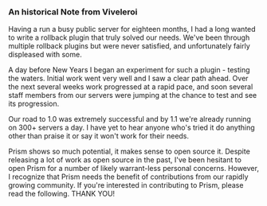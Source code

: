 ### An historical Note from Viveleroi

Having a run a busy public server for eighteen months, I had a long wanted to write a rollback plugin that truly solved our needs. We've been through multiple rollback plugins but were never satisfied, and unfortunately fairly displeased with some. 

A day before New Years I began an experiment for such a plugin - testing the waters. Initial work went very well and I saw a clear path ahead. Over the next several weeks work progressed at a rapid pace, and soon several staff members from our servers were jumping at the chance to test and see its progression.

Our road to 1.0 was extremely successful and by 1.1 we're already running on 300+ servers a day. I have yet to hear anyone who's tried it do anything other than praise it or say it won't work for their needs. 

Prism shows so much potential, it makes sense to open source it. Despite releasing a lot of work as open source in the past, I've been hesitant to open Prism for a number of likely warrant-less personal concerns. However, I recognize that Prism needs the benefit of contributions from our rapidly growing community.
If you're interested in contributing to Prism, please read the following. THANK YOU!
